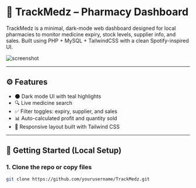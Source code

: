 # 💊 TrackMedz – Pharmacy Dashboard

TrackMedz is a minimal, dark-mode web dashboard designed for local pharmacies to monitor medicine expiry, stock levels, supplier info, and sales. Built using PHP + MySQL + TailwindCSS with a clean Spotify-inspired UI.

![screenshot]([https://your-screenshot-link-if-any.png](https://snipboard.io/KoiEZQ.jpg))

---

## ⚙️ Features

- 🌑 Dark mode UI with teal highlights
- 🔍 Live medicine search
- ✅ Filter toggles: expiry, supplier, and sales
- 📊 Auto-calculated profit and quantity sold
- 🧩 Responsive layout built with Tailwind CSS

---

## 🚀 Getting Started (Local Setup)

### 1. Clone the repo or copy files

```bash
git clone https://github.com/yourusername/TrackMedz.git
